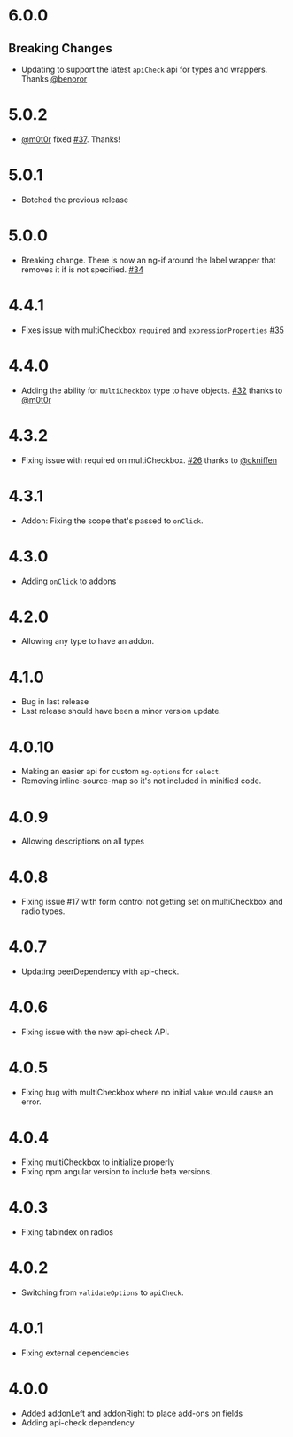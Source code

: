 # 6.0.0

## Breaking Changes

- Updating to support the latest `apiCheck` api for types and wrappers. Thanks [@benoror](https://github.com/benoror)

# 5.0.2

- [@m0t0r](https://github.com/m0t0r) fixed [#37](/../../issues/37). Thanks!

# 5.0.1

- Botched the previous release

# 5.0.0

- Breaking change. There is now an ng-if around the label wrapper that removes it if is not specified. [#34](/../../issues/34)

# 4.4.1

- Fixes issue with multiCheckbox `required` and `expressionProperties` [#35](/../../issues/35)

# 4.4.0

- Adding the ability for `multiCheckbox` type to have objects. [#32](/../../issues/32) thanks to [@m0t0r](https://github.com/m0t0r)

# 4.3.2

- Fixing issue with required on multiCheckbox. [#26](/../../issues/26) thanks to [@ckniffen](https://github.com/ckniffen)

# 4.3.1

- Addon: Fixing the scope that's passed to `onClick`.

# 4.3.0

- Adding `onClick` to addons

# 4.2.0

- Allowing any type to have an addon.

# 4.1.0

- Bug in last release
- Last release should have been a minor version update.

# 4.0.10

- Making an easier api for custom `ng-options` for `select`.
- Removing inline-source-map so it's not included in minified code.

# 4.0.9

- Allowing descriptions on all types

# 4.0.8

- Fixing issue #17 with form control not getting set on multiCheckbox and radio types.

# 4.0.7

- Updating peerDependency with api-check.

# 4.0.6

- Fixing issue with the new api-check API.

# 4.0.5

- Fixing bug with multiCheckbox where no initial value would cause an error.

# 4.0.4

- Fixing multiCheckbox to initialize properly
- Fixing npm angular version to include beta versions.

# 4.0.3

- Fixing tabindex on radios

# 4.0.2

- Switching from `validateOptions` to `apiCheck`.

# 4.0.1

- Fixing external dependencies

# 4.0.0

- Added addonLeft and addonRight to place add-ons on fields
- Adding api-check dependency
